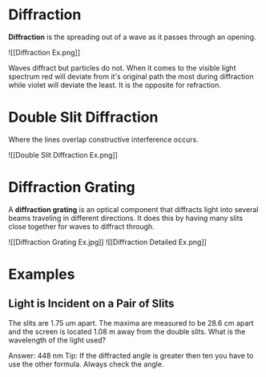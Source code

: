 # Diffraction
**Diffraction** is the spreading out of a wave as it passes through an opening. 

![[Diffraction Ex.png]]

Waves diffract but particles do not.
When it comes to the  visible light spectrum red will deviate from it's original path the most during diffraction while violet will deviate the least. It is the opposite for refraction.
# Double Slit Diffraction
Where the lines overlap constructive interference occurs.

![[Double Slit Diffraction Ex.png]]

# Diffraction Grating
A **diffraction grating** is an optical component that diffracts light into several beams traveling in different directions. It does this by having many slits close together for waves to diffract through.		

![[Diffraction Grating Ex.jpg]]
![[Diffraction Detailed Ex.png]]

# Examples
## Light is Incident on a Pair of Slits
The slits are 1.75 um apart. The maxima are measured to be 28.6 cm apart and the screen is located 1.08 m away from the double slits. What is the wavelength  of the light used?

Answer: 448 nm
Tip: If the diffracted angle is greater then ten you have to use the other formula. Always check the angle. 
